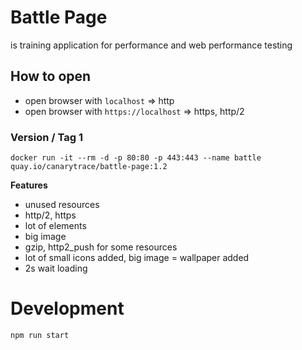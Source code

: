 # Battle Page
is training application for performance and web performance testing

## How to open

- open browser with `localhost` => http
- open browser with `https://localhost` => https, http/2

### Version / Tag 1
`docker run -it --rm -d -p 80:80 -p 443:443 --name battle quay.io/canarytrace/battle-page:1.2`

**Features**

- unused resources
- http/2, https
- lot of elements
- big image
- gzip, http2_push for some resources
- lot of small icons added, big image = wallpaper added
- 2s wait loading

# Development

`npm run start`
